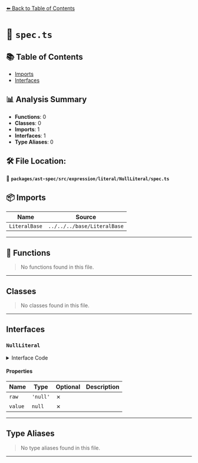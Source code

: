 [⬅️ Back to Table of Contents](../../../../../../index.md)

# 📄 `spec.ts`

## 📚 Table of Contents

- [Imports](#imports)
- [Interfaces](#interfaces)

## 📊 Analysis Summary

- **Functions**: 0
- **Classes**: 0
- **Imports**: 1
- **Interfaces**: 1
- **Type Aliases**: 0

## 🛠️ File Location:
📂 **`packages/ast-spec/src/expression/literal/NullLiteral/spec.ts`**

## 📦 Imports

| Name | Source |
|------|--------|
| `LiteralBase` | `../../../base/LiteralBase` |


---

## 🔧 Functions

> No functions found in this file.


---

## Classes

> No classes found in this file.


---

## Interfaces

### `NullLiteral`

<details><summary>Interface Code</summary>

```ts
export interface NullLiteral extends LiteralBase {
  raw: 'null';
  value: null;
}
```
</details>

#### Properties

| Name | Type | Optional | Description |
|------|------|----------|-------------|
| `raw` | `'null'` | ✗ |  |
| `value` | `null` | ✗ |  |


---

## Type Aliases

> No type aliases found in this file.


---